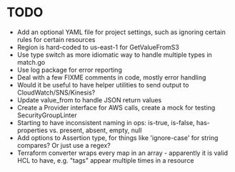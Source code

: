 # TODO

* Add an optional YAML file for project settings, such as ignoring certain rules for certain resources
* Region is hard-coded to us-east-1 for GetValueFromS3
* Use type switch as more idiomatic way to handle multiple types in match.go
* Use log package for error reporting
* Deal with a few FIXME comments in code, mostly error handling
* Would it be useful to have helper utilities to send output to CloudWatch/SNS/Kinesis?
* Update value_from to handle JSON return values
* Create a Provider interface for AWS calls, create a mock for testing SecurityGroupLinter
* Starting to have inconsistent naming in ops: is-true, is-false, has-properties vs. present, absent, empty, null
* Add options to Assertion type, for things like 'ignore-case' for string compares? Or just use a regex?
* Terraform converter wraps every map in an array - apparently it is valid HCL to have, e.g. "tags" appear multiple times in a resource

